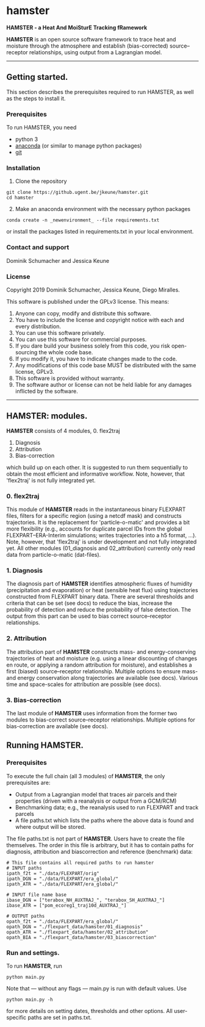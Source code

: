 # hamster

**HAMSTER - a Heat And MoiSturE Tracking fRamework**

**HAMSTER** is an open source software framework to trace heat and moisture through the atmosphere and establish (bias-corrected) source–receptor relationships, using output from a Lagrangian model. 

- - - -
## Getting started. 

This section describes the prerequisites required to run HAMSTER, as well as the steps to install it. 

### Prerequisites
To run HAMSTER, you need 
* python 3
* [anaconda](https://www.anaconda.com/) (or similar to manage python packages)
* [git](https://git-scm.com/)

### Installation
1. Clone the repository
```
git clone https://github.ugent.be/jkeune/hamster.git
cd hamster
```
2. Make an anaconda environment with the necessary python packages
```
conda create -n _newenvironment_ --file requirements.txt
```
or install the packages listed in requirements.txt in your local environment. 

### Contact and support
Dominik Schumacher and Jessica Keune

### License
Copyright 2019 Dominik Schumacher, Jessica Keune, Diego Miralles. 

This software is published under the GPLv3 license. This means: 
1. Anyone can copy, modify and distribute this software. 
2. You have to include the license and copyright notice with each and every distribution.
3. You can use this software privately.
4. You can use this software for commercial purposes.
5. If you dare build your business solely from this code, you risk open-sourcing the whole code base.
6. If you modify it, you have to indicate changes made to the code.
7. Any modifications of this code base MUST be distributed with the same license, GPLv3.
8. This software is provided without warranty.
9. The software author or license can not be held liable for any damages inflicted by the software.

- - - - 
## HAMSTER: modules.
**HAMSTER** consists of 4 modules, 
0. flex2traj
1. Diagnosis
2. Attribution
3. Bias-correction

which build up on each other. It is suggested to run them sequentially to obtain the most efficient and informative workflow. Note, however, that 'flex2traj' is not fully integrated yet. 

### 0. flex2traj
This module of **HAMSTER** reads in the instantaneous binary FLEXPART files, filters for a specific region (using a netcdf mask) and constructs trajectories. It is the replacement for 'particle-o-matic' and provides a bit more flexibility (e.g., accounts for duplicate parcel IDs from the global FLEXPART–ERA-Interim simulations; writes trajectories into a h5 format, ...). Note, however, that 'flex2traj' is under development and not fully integrated yet. All other modules (01_diagnosis and 02_attribution) currently only read data from particle-o-matic (dat-files). 

### 1. Diagnosis
The diagnosis part of **HAMSTER** identifies atmospheric fluxes of humidity (precipitation and evaporation) or heat (sensible heat flux) using trajectories constructed from FLEXPART binary data. There are several thresholds and criteria that can be set (see docs) to reduce the bias, increase the probability of detection and reduce the probability of false detection. The output from this part can be used to bias correct source–receptor relationships. 

### 2. Attribution
The attribution part of **HAMSTER** constructs mass- and energy-conserving trajectories of heat and moisture (e.g. using a linear discounting of changes en route, or applying a random attribution for moisture), and establishes a first (biased) source–receptor relationship. Multiple options to ensure mass- and energy conservation along trajectories are available (see docs). Various time and space-scales for attribution are possible (see docs). 

### 3. Bias-correction
The last module of **HAMSTER** uses information from the former two modules to bias-correct source–receptor relationships. Multiple options for bias-correction are available (see docs). 

## Running HAMSTER.
### Prerequisites
To execute the full chain (all 3 modules) of **HAMSTER**, the only prerequisites are: 
* Output from a Lagrangian model that traces air parcels and their properties (driven with a reanalysis or output from a GCM/RCM)
* Benchmarking data; e.g., the reanalysis used to run FLEXPART and track parcels
* A file paths.txt which lists the paths where the above data is found and where output will be stored.

The file paths.txt is not part of **HAMSTER**. Users have to create the file themselves. The order in this file is arbitrary, but it has to contain paths for diagnosis, attribution and biascorrection and reference (benchmark) data: 
```
# This file contains all required paths to run hamster
# INPUT paths
ipath_f2t = "./data/FLEXPART/orig"
ipath_DGN = "./data/FLEXPART/era_global/"
ipath_ATR = "./data/FLEXPART/era_global/"

# INPUT file name base
ibase_DGN = ["terabox_NH_AUXTRAJ_", "terabox_SH_AUXTRAJ_"]
ibase_ATR = ["pom_ecoreg1_traj10d_AUXTRAJ_"]

# OUTPUT paths
opath_f2t = "./data/FLEXPART/era_global/"
opath_DGN = "./flexpart_data/hamster/01_diagnosis"
opath_ATR = "./flexpart_data/hamster/02_attribution"
opath_BIA = "./flexpart_data/hamster/03_biascorrection"
```

### Run and settings.
To run **HAMSTER**, run
```
python main.py
```

Note that — without any flags — main.py is run with default values. Use 
```
python main.py -h
```
for more details on setting dates, thresholds and other options. All user-specific paths are set in paths.txt. 
